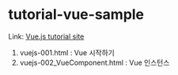 # tutorial-vue-sample
Link: [Vue.js tutorial site](https://kr.vuejs.org/v2/guide/index.html)
  
1. vuejs-001.html : Vue 시작하기
2. vuejs-002_VueComponent.html : Vue 인스턴스